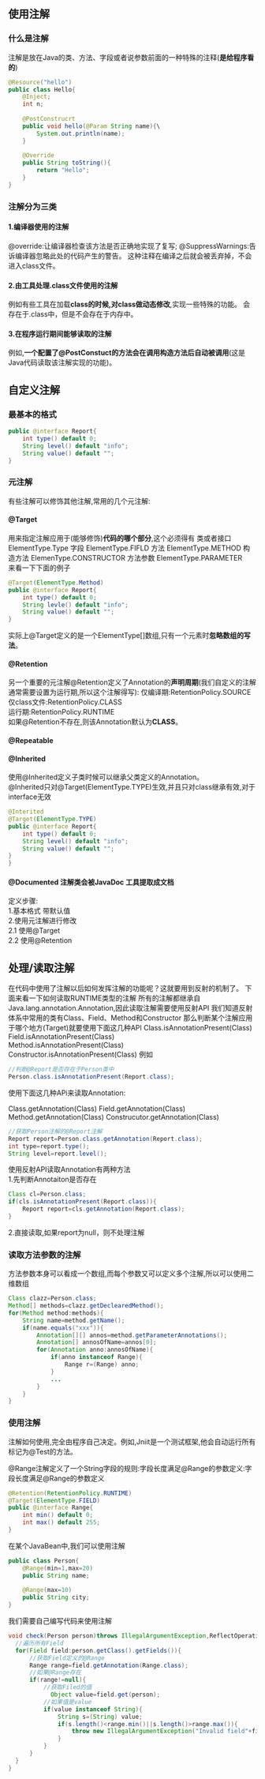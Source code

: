 ## 使用注解
### 什么是注解
注解是放在Java的类、方法、字段或者说参数前面的一种特殊的注释(**是给程序看的**)
```java
@Resource("hello")
public class Hello{
    @Inject;
    int n;
    
    @PostConstrucrt
    public void hello(@Param String name){\
        System.out.println(name);
	}
    
    @Override
    public String toString(){
        return "Hello";
    }
}
```
### 注解分为三类
#### 1.编译器使用的注解
@override:让编译器检查该方法是否正确地实现了复写; 
@SuppressWarnings:告诉编译器忽略此处的代码产生的警告。
这种注释在编译之后就会被丢弃掉，不会进入class文件。
#### 2.由工具处理.class文件使用的注解
例如有些工具在加载**class的时候,对class做动态修改**,实现一些特殊的功能。
会存在于.class中，但是不会存在于内存中。
#### 3.在程序运行期间能够读取的注解
例如,**一个配置了@PostConstuct的方法会在调用构造方法后自动被调用**(这是Java代码读取该注解实现的功能)。
## 自定义注解
### 最基本的格式
```java
public @interface Report{
    int type() default 0;
    String level() default "info";
    String value() default "";
}
```
### 元注解
有些注解可以修饰其他注解,常用的几个元注解:
#### @Target
用来指定注解应用于(能够修饰)**代码的哪个部分**,这个必须得有
类或者接口 ElementType.Type
字段 ElementType.FIFLD
方法 ElementType.METHOD
构造方法 ElemenType.CONSTRUCTOR
方法参数 ElementType.PARAMETER  
来看一下下面的例子
```java
@Target(ElementType.Method)
public @interface Report{
    int type() default 0;
    String levle() default "info";
    String value() default "";
}
```
实际上@Target定义的是一个ElementType[]数组,只有一个元素时**忽略数组的写法**。
#### @Retention
另一个重要的元注解@Retention定义了Annotation的**声明周期**(我们自定义的注解通常需要设置为运行期,所以这个注解得写):
仅编译期:RetentionPolicy.SOURCE  
仅class文件:RetentionPolicy.CLASS  
运行期:RetentionPolicy.RUNTIME  
如果@Retention不存在,则该Annotation默认为**CLASS**。  
#### @Repeatable  
#### @Inherited  
使用@Inherited定义子类时候可以继承父类定义的Annotation。  
@Inherited只对@Target(ElementType.TYPE)生效,并且只对class继承有效,对于interface无效  
```java
@Interited
@Target(ElementType.TYPE)
public @interface Report{
    int type() default 0;
    String level() default "info";
    String value() default "";
}
}
```
#### @Documented 注解类会被JavaDoc 工具提取成文档  
定义步骤:  
1.基本格式 带默认值  
2.使用元注解进行修改  
​	2.1 使用@Target  
​	2.2 使用@Retention  
## 处理/读取注解
在代码中使用了注解以后如何发挥注解的功能呢？这就要用到反射的机制了。
下面来看一下如何读取RUNTIME类型的注解
所有的注解都继承自Java.lang.annotation.Annotation,因此读取注解需要使用反射API
我们知道反射体系中常用的类有Class、Field、Method和Constructor
那么判断某个注解应用于哪个地方(Target)就要使用下面这几种API
Class.isAnnotationPresent(Class)  
Field.isAnnotationPresent(Class)  
Method.isAnnotationPresent(Class)  
Constructor.isAnnotationPresent(Class)
例如  
```java
//判断@Report是否存在于Person类中
Person.class.isAnnotationPresent(Report.class);
```

使用下面这几种APi来读取Annotation:

Class.getAnnotation(Class)
Field.getAnnotation(Class)
Method.getAnnotation(Class)
Construcutor.getAnnotation(Class)

```java
//获取Person注解的@Report注解
Report report=Person.class.getAnnotation(Report.class);
int type=report.type();
String level=report.level();
```  
使用反射API读取Annotation有两种方法  
1.先判断Annotaiton是否存在  
```java
Class cl=Person.class;
if(cls.isAnnotationPresent(Report.class)){
    Report report=cls.getAnnotation(Report.class);
}
```
2.直接读取,如果report为null，则不处理注解  
### 读取方法参数的注解
方法参数本身可以看成一个数组,而每个参数又可以定义多个注解,所以可以使用二维数组

```java
Class clazz=Person.class;
Method[] methods=clazz.getDeclearedMethod();
for(Method method:methods){
    String name=method.getName();
    if(name.equals("xxx")){
        Annotation[][] annos=method.getParameterAnnotations();
        Annotation[] annosOfName=annos[0];
        for(Annotation anno:annosOfName){
            if(anno instanceof Range){
                Range r=(Range) anno;
            }
            ...
        }
    }
}
```

### 使用注解

注解如何使用,完全由程序自己决定。例如,Jniit是一个测试框架,他会自动运行所有标记为@Test的方法。

@Range注解定义了一个String字段的规则:字段长度满足@Range的参数定义:字段长度满足@Range的参数定义

```java
@Retention(RetentionPolicy.RUNTIME)
@Target(ElementType.FIELD)
public @interface Range{
    int min() default 0;
    int max() default 255;
}
```
在某个JavaBean中,我们可以使用注解
```java
public class Person{
    @Range(min=1,max=20)
    public String name;
    
    @Range(max=10)
    public String city;
}
```
我们需要自己编写代码来使用注解
```java
void check(Person person)throws IllegalArgumentException,ReflectOperationException{
  //遍历所有Field
  for(Field field:person.getClass().getFields()){
      //获取Field定义的@Range
      Range range=field.getAnnotation(Range.class);
      //如果@Range存在
      if(range!=null){
          //获取Filed的值
			Object value=field.get(person);
          //如果值是value
          if(value instanceof String){
              String s=(String) value;
              if(s.length()<range.min()||s.length()>range.max()){
                  throw new IllegalArgumentException("Invalid field"+field.getName());
              }
          }
      }
  }  
}
```

